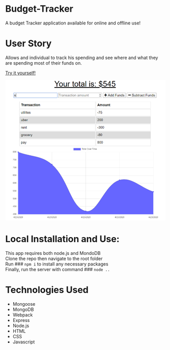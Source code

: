 # Budget-Tracker

A budget Tracker application available for online and offline use!

# User Story

Allows and individual to track his spending and see where and what they are spending most of their funds on.

[Try it yourself!](https://budget-tracker-g.herokuapp.com/)

<img src="public/images/budget.PNG" alt="NBA Game">

# Local Installation and Use:

This app requires both node.js and MondoDB  
 Clone the repo then navigate to the root folder  
 Run ### `npm i` to install any necessary packages  
 Finally, run the server with command ### `node ..`

# Technologies Used

- Mongoose
- MongoDB
- Webpack
- Express
- Node.js
- HTML
- CSS
- Javascript
